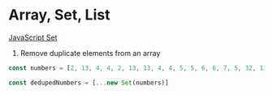 # Array, Set, List

[JavaScript Set](https://developer.mozilla.org/en-US/docs/Web/JavaScript/Reference/Global_Objects/Set)

1. Remove duplicate elements from an array

```ts
const numbers = [2, 13, 4, 4, 2, 13, 13, 4, 4, 5, 5, 6, 6, 7, 5, 32, 13, 4, 5]

const dedupedNumbers = [...new Set(numbers)]
```
